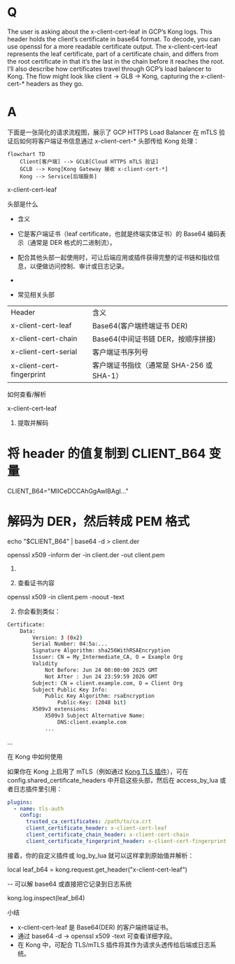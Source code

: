# Q

The user is asking about the x-client-cert-leaf in GCP’s Kong logs. This header holds the client’s certificate in base64 format. To decode, you can use openssl for a more readable certificate output. The x-client-cert-leaf represents the leaf certificate, part of a certificate chain, and differs from the root certificate in that it’s the last in the chain before it reaches the root. I’ll also describe how certificates travel through GCP’s load balancer to Kong. The flow might look like client -> GLB -> Kong, capturing the x-client-cert-\* headers as they go.

# A

下面是一张简化的请求流程图，展示了 GCP HTTPS Load Balancer 在 mTLS 验证后如何将客户端证书信息通过 x-client-cert-\* 头部传给 Kong 处理：

```mermaid
flowchart TD
    Client[客户端] --> GCLB[Cloud HTTPS mTLS 验证]
    GCLB --> Kong[Kong Gateway 接收 x-client-cert-*]
    Kong --> Service[后端服务]
```

x-client-cert-leaf

头部是什么

- 含义

- 它是客户端证书（leaf certificate，也就是终端实体证书）的 Base64 编码表示（通常是 DER 格式的二进制流）。
- 配合其他头部一起使用时，可让后端应用或插件获得完整的证书链和指纹信息，以便做访问控制、审计或日志记录。

-
- 常见相关头部

|                           |                                           |
| ------------------------- | ----------------------------------------- |
| Header                    | 含义                                      |
| x-client-cert-leaf        | Base64(客户端终端证书 DER)                |
| x-client-cert-chain       | Base64(中间证书链 DER，按顺序拼接)        |
| x-client-cert-serial      | 客户端证书序列号                          |
| x-client-cert-fingerprint | 客户端证书指纹（通常是 SHA-256 或 SHA-1） |

如何查看/解析

x-client-cert-leaf

1. 提取并解码

# 将 header 的值复制到 CLIENT_B64 变量

CLIENT_B64="MIICeDCCAhGgAwIBAgI..."

# 解码为 DER，然后转成 PEM 格式

echo "$CLIENT_B64" | base64 -d > client.der

openssl x509 -inform der -in client.der -out client.pem

1.

2.  查看证书内容

openssl x509 -in client.pem -noout -text

2. 你会看到类似：
```bash
Certificate:
    Data:
        Version: 3 (0x2)
        Serial Number: 04:5a:...
        Signature Algorithm: sha256WithRSAEncryption
        Issuer: CN = My_Intermediate_CA, O = Example Org
        Validity
            Not Before: Jun 24 00:00:00 2025 GMT
            Not After : Jun 24 23:59:59 2026 GMT
        Subject: CN = client.example.com, O = Client Org
        Subject Public Key Info:
            Public Key Algorithm: rsaEncryption
                Public-Key: (2048 bit)
        X509v3 extensions:
            X509v3 Subject Alternative Name:
                DNS:client.example.com
            ...
```


...

在 Kong 中如何使用

如果你在 Kong 上启用了 mTLS（例如通过 [Kong TLS 插件](https://docs.konghq.com/hub/kong-inc/tls-auth/)），可在 config.shared_certificate_headers 中开启这些头部，然后在 access_by_lua 或者日志插件里引用：

```yaml
plugins:
  - name: tls-auth
    config:
      trusted_ca_certificates: /path/to/ca.crt
      client_certificate_header: x-client-cert-leaf
      client_certificate_chain_header: x-client-cert-chain
      client_certificate_fingerprint_header: x-client-cert-fingerprint
```


接着，你的自定义插件或 log_by_lua 就可以这样拿到原始值并解析：

local leaf_b64 = kong.request.get_header("x-client-cert-leaf")

-- 可以解 base64 或直接把它记录到日志系统

kong.log.inspect(leaf_b64)

小结

- x-client-cert-leaf 是 Base64(DER) 的客户端终端证书。
- 通过 base64 -d → openssl x509 -text 可查看详细字段。
- 在 Kong 中，可配合 TLS/mTLS 插件将其作为请求头透传给后端或日志系统。
